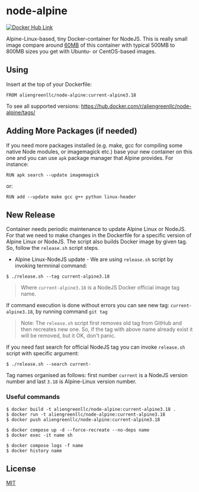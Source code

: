 # node-alpine

[![Docker Hub Link][docker-img]][docker-url]

Alpine-Linux-based, tiny Docker-container for NodeJS. This is really small image compare around [60MB](https://hub.docker.com/r/aliengreenllc/node-alpine/tags/) of this container with typical 500MB to 800MB sizes you get with Ubuntu- or CentOS-based images.



## Using

Insert at the top of your Dockerfile:

```
FROM aliengreenllc/node-alpine:current-alpine3.18
```

To see all supported versions: <https://hub.docker.com/r/aliengreenllc/node-alpine/tags/>



## Adding More Packages (if needed)

If you need more packages installed (e.g. make, gcc for compiling some native Node modules, or imagemagick etc.) base your new container on this one and you can use `apk` package manager that Alpine provides. For instance:

```shell
RUN apk search --update imagemagick
```

or:

```shell
RUN add --update make gcc g++ python linux-header
```



## New Release

Container needs periodic maintenance to update Alpine Linux or NodeJS. For that we need to make changes in the Dockerfile for a specific version of Alpine Linux or NodeJS. The script also builds Docker image by given tag. So, follow the `release.sh` script steps.

 - Alpine Linux-NodeJS update - We are using `release.sh` script by invoking termninal command:

 ```shell
 $ ./release.sh --tag current-alpine3.18
 ```

> Where `current-alpine3.18` is a NodeJS Docker official image tag name.

If command execution is done without errors you can see new tag: `current-alpine3.18`, by running command `git tag`

> Note: The `release.sh` script first removes old tag from GitHub and then recreates new one. So, if the tag with above name already exist it will be removed, but it OK, don't panic.

If you need fast search for official NodeJS tag you can invoke `release.sh` script with specific argument:

```shell
$ ./release.sh --search current-
```

Tag names organised as follows: first number `current` is a NodeJS version number and last `3.18` is Alpine-Linux version number.

### Useful commands

```shell
$ docker build -t aliengreenllc/node-alpine:current-alpine3.18 .
$ docker run -t aliengreenllc/node-alpine:current-alpine3.18
$ docker push aliengreenllc/node-alpine:current-alpine3.18

$ docker compose up -d --force-recreate --no-deps name
$ docker exec -it name sh

$ docker compose logs -f name
$ docker history name
```



## License

[MIT](LICENSE)

[docker-img]: https://img.shields.io/badge/docker-ready-blue.svg
[docker-url]: https://hub.docker.com/r/aliengreenllc/node-alpine